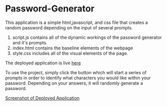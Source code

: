 # Password-Generator
This application is a simple html,javascript, and css file that creates a random password depending on the input of several prompts.

1. script.js contains all of the dynamic workings of the password generator and it's prompts.
2. index.html contains the baseline elements of the webpage
3. style.css includes all of the visual elements of the page.

The deployed application is live [here](https://splitrabbit.github.io/Password-Generator/)

To use the project, simply click the button which will start a series of prompts in order to identify what characters you would like within your password.
Depending on your answers, it will randomly generate a password. 

[Screenshot of Deployed Application](./assets/DeployedWebpage.png)
